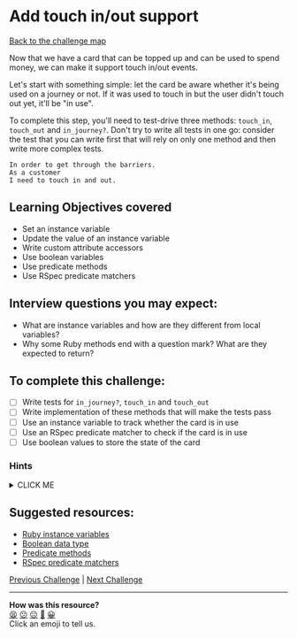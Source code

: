 # Add touch in/out support

[Back to the challenge map](README.md)

Now that we have a card that can be topped up and can be used to spend money, we can make it support touch in/out events.

Let's start with something simple: let the card be aware whether it's being used on a journey or not. If it was used to touch in but the user didn't touch out yet, it'll be "in use".

To complete this step, you'll need to test-drive three methods: `touch_in`, `touch_out` and `in_journey?`. Don't try to write all tests in one go: consider the test that you can write first that will rely on only one method and then write more complex tests.

```
In order to get through the barriers.
As a customer
I need to touch in and out.
```

## Learning Objectives covered
- Set an instance variable
- Update the value of an instance variable
- Write custom attribute accessors
- Use boolean variables
- Use predicate methods
- Use RSpec predicate matchers

## Interview questions you may expect:
- What are instance variables and how are they different from local variables?
- Why some Ruby methods end with a question mark? What are they expected to return?

## To complete this challenge:
- [ ] Write tests for `in_journey?`, `touch_in` and `touch_out`
- [ ] Write implementation of these methods that will make the tests pass
- [ ] Use an instance variable to track whether the card is in use
- [ ] Use an RSpec predicate matcher to check if the card is in use
- [ ] Use boolean values to store the state of the card

### Hints
<details><summary>CLICK ME</summary>
  <ul>
    <li>Remember to move in small steps - dont try to test and implement all three bit of behaviour at one.  Go one at a time</li>
    <li>`in_journey?` will need to return either true or false depending on the current state of the card.  Consider using an instance variable and changing its value on touch in and touch out.</li>
  </ul>
</details>

## Suggested resources:
- [Ruby instance variables](https://rubymonk.com/learning/books/4-ruby-primer-ascent/chapters/45-more-classes/lessons/110-instance-variables)
- [Boolean data type](https://en.wikipedia.org/wiki/Boolean_data_type)
- [Predicate methods](http://pragmati.st/2012/03/24/the-elements-of-ruby-style-predicate-methods/)
- [RSpec predicate matchers](https://www.relishapp.com/rspec/rspec-expectations/v/3-3/docs/built-in-matchers/predicate-matchers)



[Previous Challenge](07_deducting_money.md) | [Next Challenge](09_min_balance_on_touch_in.md)

<!-- BEGIN GENERATED SECTION DO NOT EDIT -->

---

**How was this resource?**  
[😫](https://airtable.com/shrUJ3t7KLMqVRFKR?prefill_Repository=makersacademy/course&prefill_File=oystercard_fast_track/08_touch_in_out.md&prefill_Sentiment=😫) [😕](https://airtable.com/shrUJ3t7KLMqVRFKR?prefill_Repository=makersacademy/course&prefill_File=oystercard_fast_track/08_touch_in_out.md&prefill_Sentiment=😕) [😐](https://airtable.com/shrUJ3t7KLMqVRFKR?prefill_Repository=makersacademy/course&prefill_File=oystercard_fast_track/08_touch_in_out.md&prefill_Sentiment=😐) [🙂](https://airtable.com/shrUJ3t7KLMqVRFKR?prefill_Repository=makersacademy/course&prefill_File=oystercard_fast_track/08_touch_in_out.md&prefill_Sentiment=🙂) [😀](https://airtable.com/shrUJ3t7KLMqVRFKR?prefill_Repository=makersacademy/course&prefill_File=oystercard_fast_track/08_touch_in_out.md&prefill_Sentiment=😀)  
Click an emoji to tell us.

<!-- END GENERATED SECTION DO NOT EDIT -->
